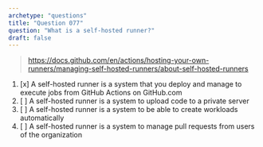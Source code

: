 ```yaml
---
archetype: "questions"
title: "Question 077"
question: "What is a self-hosted runner?"
draft: false
---
```



> https://docs.github.com/en/actions/hosting-your-own-runners/managing-self-hosted-runners/about-self-hosted-runners 
1. [x] A self-hosted runner is a system that you deploy and manage to execute jobs from GitHub Actions on GitHub.com
1. [ ] A self-hosted runner is a system to upload code to a private server
1. [ ] A self-hosted runner is a system to be able to create workloads automatically
1. [ ] A self-hosted runner is a system to manage pull requests from users of the organization

